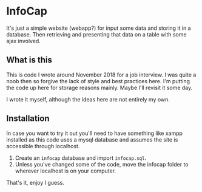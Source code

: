 # InfoCap

It's just a simple website (webapp?) for input some data and storing it in a database.
Then retrieving and presenting that data on a table with some ajax involved.

## What is this

This is code I wrote around November 2018 for a job interview. I was quite a noob then
so forgive the lack of style and best practices here. I'm putting the code up here for
storage reasons mainly. Maybe I'll revisit it some day.

I wrote it myself, although the ideas here are not entirely my own.

## Installation

In case you want to try it out you'll need to have something like xampp installed as
this code uses a mysql database and assumes the site is accessible through localhost.

1. Create an `infocap` database and import `infocap.sql`.
1. Unless you've changed some of the code, move the infocap folder to wherever
localhost is on your computer.

That's it, enjoy I guess.
